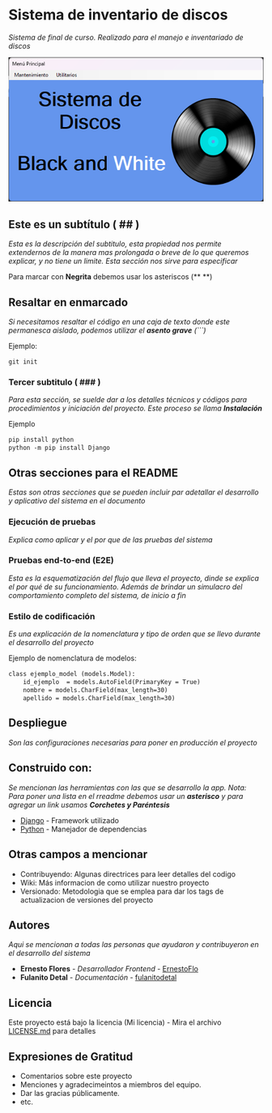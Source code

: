 # Sistema de inventario de discos

_Sistema de final de curso. Realizado para el manejo e inventariado de discos_

<p align="center" width="100%"><img src="https://raw.githubusercontent.com/ErnestoFlo/CB-SistemaDisk_VB.Net/refs/heads/master/Documentacion/Menu%20pricipal.png" /></p>

## Este es un subtítulo ( ## )

_Esta es la descripción del subtitulo, esta propiedad nos permite extendernos de la manera mas prolongada o breve de lo que queremos explicar, y no tiene un limite. Esta sección nos sirve para especificar_

Para marcar con **Negrita** debemos usar los asteriscos (** **)

## Resaltar en enmarcado

_Si necesitamos resaltar el código en una caja de texto donde este permanesca aislado, podemos utilizar el **asento grave** (```)_

Ejemplo:
```
git init
```

### Tercer subtitulo ( ### )

_Para esta sección, se suelde dar a los detalles técnicos y códigos para procedimientos y iniciación del proyecto. Este proceso se llama **Instalación**_

Ejemplo
```
pip install python
python -m pip install Django
```

## Otras secciones para el README

_Estas son otras secciones que se pueden incluir par adetallar el desarrollo y aplicativo del sistema en el documento_

### Ejecución de pruebas

_Explica como aplicar y el por que de las pruebas del sistema_

### Pruebas end-to-end (E2E)

_Esta es la esquematización del flujo que lleva el proyecto, dinde se explica el por qué de su funcionamiento. Además de brindar un simulacro del comportamiento completo del sistema, de inicio a fin_

### Estilo de codificación

_Es una explicación	de la nomenclatura y tipo de orden que se llevo durante el desarrollo del proyecto_

Ejemplo de nomenclatura de modelos:
```
class ejemplo_model (models.Model):
    id_ejemplo	= models.AutoField(PrimaryKey = True)
    nombre = models.CharField(max_length=30)
    apellido = models.CharField(max_length=30)
```

## Despliegue

_Son las configuraciones necesarias para poner en producción el proyecto_

## Construido con:

_Se mencionan las herramientas con las que se desarrollo la app. Nota: Para poner una lista en el rreadme debemos usar un **asterisco** y para agregar un link usamos **Corchetes y Paréntesis**_

* [Django](https://www.djangoproject.com/) - Framework utilizado
* [Python](https://www.python.org/) - Manejador de dependencias

## Otras campos a mencionar

* Contribuyendo: Algunas directrices para leer detalles del codigo
* Wiki: Más informacion de como utilizar nuestro proyecto
* Versionado: Metodologia que se emplea para dar los tags de actualizacion de versiones del proyecto

## Autores

_Aqui se mencionan a todas las personas que ayudaron y contribuyeron en el desarrollo del sistema_

* **Ernesto Flores** - *Desarrollador Frontend* - [ErnestoFlo](https://github.com/ErnestoFlo)
* **Fulanito Detal** - *Documentación* - [fulanitodetal](#fulanito-de-tal)

## Licencia 

Este proyecto está bajo la licencia (Mi licencia) - Mira el archivo [LICENSE.md](LICENSE.md) para detalles

## Expresiones de Gratitud 

* Comentarios sobre este proyecto 
* Menciones y agradecimeintos a miembros del equipo. 
* Dar las gracias públicamente.
* etc.